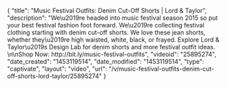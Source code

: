 {
    "title": "Music Festival Outfits: Denim Cut-Off Shorts | Lord & Taylor",
    "description": "We\u2019re headed into music festival season 2015 so put your best festival fashion foot forward.  We\u2019re collecting festival clothing starting with denim cut-off shorts.  We love these jean shorts, whether they\u2019re high waisted, white, black, or frayed.  Explore Lord & Taylor\u2019s Design Lab for denim shorts and more festival outfit ideas.  \n\nShop Now: http:\/\/bit.ly\/music-festival-outfits",
    "videoid": "25895274",
    "date_created": "1453119514",
    "date_modified": "1453119514",
    "type": "captivate",
    "layout": "video",
    "url": "\/v\/music-festival-outfits-denim-cut-off-shorts-lord-taylor\/25895274"
}